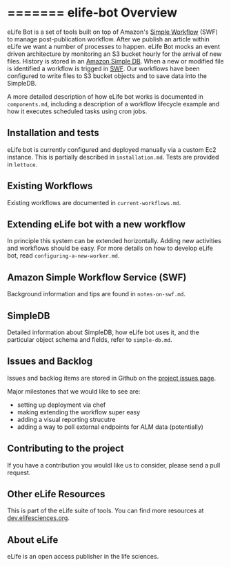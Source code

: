 =======
elife-bot Overview
=========

eLife Bot is a set of tools built on top of Amazon's [Simple Workflow][swf] (SWF) to manage post-publication workflow. After we publish an article within eLife we want a number of processes to happen. eLife Bot mocks an event driven architecture by monitoring an S3 bucket hourly for the arrival of new files. History is stored in an [Amazon Simple DB][sdb]. When a new or modified file is identified a workflow is trigged in [SWF][swf]. Our workflows have been configured to write files to S3 bucket objects and to save data into the SimpleDB. 

[swf]: http://aws.amazon.com/swf/
[sdb]: http://aws.amazon.com/simpledb/

A more detailed description of how eLife bot works is documented in `components.md`, including a description of a workflow lifecycle example and how it executes scheduled tasks using cron jobs.

## Installation and tests

eLife bot is currently configured and deployed manually via a custom Ec2 instance. This is partially described in `installation.md`. Tests are provided in `lettuce`. 


## Existing Workflows

Existing workflows are documented in `current-workflows.md`.


## Extending eLife bot with a new workflow

In principle this system can be extended horizontally. Adding new activities and workflows should be easy. For more details on how to develop eLife bot, read ``configuring-a-new-worker.md``.

## Amazon Simple Workflow Service (SWF)

Background information and tips are found in ``notes-on-swf.md``.

## SimpleDB

Detailed information about SimpleDB, how eLife bot uses it, and the particular object schema and fields, refer to ``simple-db.md``.

## Issues and Backlog

Issues and backlog items are stored in Github on the [project issues page][pip].

Major milestones that we would like to see are:

- setting up deployment via chef
- making extending the workflow super easy
- adding a visual reporting strucutre
- adding a way to poll external endpoints for ALM data (potentially)

[pip]: https://github.com/elifesciences/elife-bot/issues?labels=2+-+Working&milestone=2&state=open



## Contributing to the project

If you have a contribution you wouldl like us to consider, please send a pull request. 


## Other eLife Resources

This is part of the eLife suite of tools. You can find more resources at [dev.elifesciences.org](dev.elifesciences.org).


## About eLife

eLife is an open access publisher in the life sciences. 